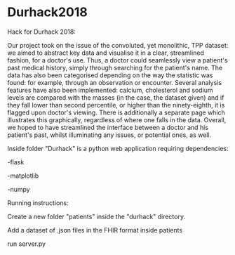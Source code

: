# Durhack2018
Hack for Durhack 2018:

Our project took on the issue of the convoluted, yet monolithic, TPP dataset: we aimed to abstract key data and visualise it in a clear, streamlined fashion, for a doctor's use. Thus, a doctor could seamlessly view a patient's past medical history, simply through searching for the patient's name. The data has also been categorised depending on the way the statistic was found: for example, through an observation or encounter. Several analysis features have also been implemented: calcium, cholesterol and sodium levels are compared with the masses (in the case, the dataset given) and if they fall lower than second percentile, or higher than the ninety-eighth, it is flagged upon doctor's viewing. There is additionally a separate page which illustrates this graphically, regardless of where one falls in the data. Overall, we hoped to have streamlined the interface between a doctor and his patient's past, whilst illuminating any issues, or potential ones, as well.


Inside folder "Durhack" is a python web application requiring dependencies:

-flask 

-matplotlib 

-numpy

Running instructions:

Create a new folder "patients" inside the "durhack" directory.

Add a dataset of .json files in the FHIR format inside patients

run server.py
